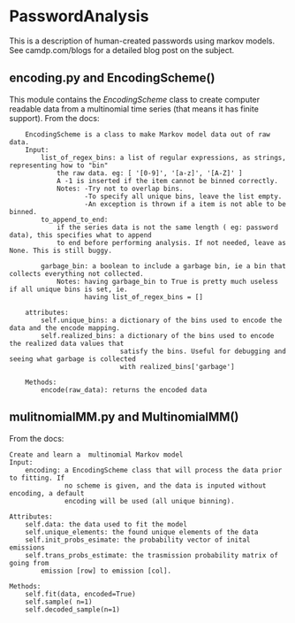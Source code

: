 PasswordAnalysis
================

This is a description of human-created passwords using markov models. See camdp.com/blogs for a detailed blog post on the subject.

encoding.py and EncodingScheme()
--------------------------------
This module contains the *EncodingScheme* class to create computer readable data from a multinomial time series (that means it has finite support). From the 
docs:

        EncodingScheme is a class to make Markov model data out of raw data. 
        Input:
            list_of_regex_bins: a list of regular expressions, as strings, representing how to "bin"
                the raw data. eg: [ '[0-9]', '[a-z]', '[A-Z]' ]
                A -1 is inserted if the item cannot be binned correctly. 
                Notes: -Try not to overlap bins. 
                       -To specify all unique bins, leave the list empty.
                       -An exception is thrown if a item is not able to be binned.
            to_append_to_end:
                if the series data is not the same length ( eg: password data), this specifies what to append
                to end before performing analysis. If not needed, leave as None. This is still buggy.
                
            garbage_bin: a boolean to include a garbage bin, ie a bin that collects everything not collected.
                Notes: having garbage_bin to True is pretty much useless if all unique bins is set, ie. 
                       having list_of_regex_bins = []
                       
        attributes:
            self.unique_bins: a dictionary of the bins used to encode the data and the encode mapping.
            self.realized_bins: a dictionary of the bins used to encode the realized data values that
                                satisfy the bins. Useful for debugging and seeing what garbage is collected
                                with realized_bins['garbage']
         
        Methods:
            encode(raw_data): returns the encoded data

mulitnomialMM.py and MultinomialMM()
------------------------------------
From the docs:

    Create and learn a  multinomial Markov model 
    Input:
        encoding: a EncodingScheme class that will process the data prior to fitting. If
                  no scheme is given, and the data is inputed without encoding, a default 
                  encoding will be used (all unique binning).
    
    Attributes:
        self.data: the data used to fit the model
        self.unique_elements: the found unique elements of the data
        self.init_probs_esimate: the probability vector of inital emissions
        self.trans_probs_estimate: the trasmission probability matrix of going from 
            emission [row] to emission [col].
    
    Methods:
        self.fit(data, encoded=True)
        self.sample( n=1)
        self.decoded_sample(n=1)
